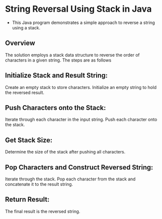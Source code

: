 # String Reversal Using Stack in Java
+ This Java program demonstrates a simple approach to reverse a string using a stack.
## Overview 
The solution employs a stack data structure to reverse the order of characters in a given string. The steps are as follows

## Initialize Stack and Result String:
Create an empty stack to store characters.
Initialize an empty string to hold the reversed result.

## Push Characters onto the Stack:
Iterate through each character in the input string.
Push each character onto the stack.

## Get Stack Size:
Determine the size of the stack after pushing all characters.

## Pop Characters and Construct Reversed String:
Iterate through the stack.
Pop each character from the stack and concatenate it to the result string.

## Return Result:
The final result is the reversed string.
